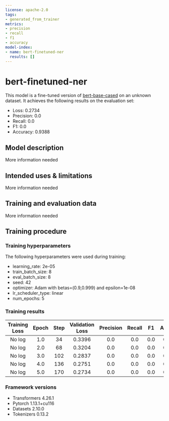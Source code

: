 ```yaml
---
license: apache-2.0
tags:
- generated_from_trainer
metrics:
- precision
- recall
- f1
- accuracy
model-index:
- name: bert-finetuned-ner
  results: []
---
```


<!-- This model card has been generated automatically according to the information the Trainer had access to. You
should probably proofread and complete it, then remove this comment. -->

# bert-finetuned-ner

This model is a fine-tuned version of [bert-base-cased](https://huggingface.co/bert-base-cased) on an unknown dataset.
It achieves the following results on the evaluation set:
- Loss: 0.2734
- Precision: 0.0
- Recall: 0.0
- F1: 0.0
- Accuracy: 0.9388

## Model description

More information needed

## Intended uses & limitations

More information needed

## Training and evaluation data

More information needed

## Training procedure

### Training hyperparameters

The following hyperparameters were used during training:
- learning_rate: 2e-05
- train_batch_size: 8
- eval_batch_size: 8
- seed: 42
- optimizer: Adam with betas=(0.9,0.999) and epsilon=1e-08
- lr_scheduler_type: linear
- num_epochs: 5

### Training results

| Training Loss | Epoch | Step | Validation Loss | Precision | Recall | F1  | Accuracy |
|:-------------:|:-----:|:----:|:---------------:|:---------:|:------:|:---:|:--------:|
| No log        | 1.0   | 34   | 0.3396          | 0.0       | 0.0    | 0.0 | 0.9388   |
| No log        | 2.0   | 68   | 0.3204          | 0.0       | 0.0    | 0.0 | 0.9388   |
| No log        | 3.0   | 102  | 0.2837          | 0.0       | 0.0    | 0.0 | 0.9388   |
| No log        | 4.0   | 136  | 0.2751          | 0.0       | 0.0    | 0.0 | 0.9388   |
| No log        | 5.0   | 170  | 0.2734          | 0.0       | 0.0    | 0.0 | 0.9388   |


### Framework versions

- Transformers 4.26.1
- Pytorch 1.13.1+cu116
- Datasets 2.10.0
- Tokenizers 0.13.2
